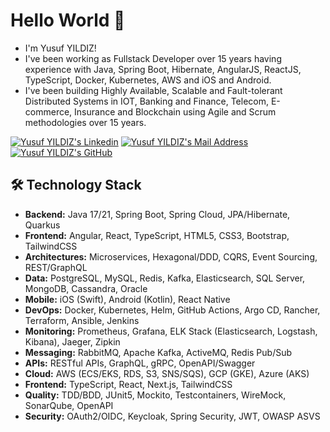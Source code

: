 # Hello World 👋
- I'm Yusuf YILDIZ!
- I've been working as Fullstack Developer over 15 years having experience with Java, Spring Boot, Hibernate, AngularJS, ReactJS, TypeScript, Docker, Kubernetes, AWS and iOS and Android.
- I've been building Highly Available, Scalable and Fault-tolerant Distributed Systems in IOT, Banking and Finance, Telecom, E-commerce, Insurance and Blockchain using Agile and Scrum methodologies over 15 years.


 <a href="https://www.linkedin.com/in/yusufyildiz34/" target="_blank" rel="nofollow"><img alt="Yusuf YILDIZ's Linkedin" src="https://img.shields.io/badge/LinkedIn-0077B5?style=for-the-badge&logo=linkedin&logoColor=white" /></a>
 <a href="mailto:yusufyildiz86@gmail.com" target="_blank" rel="nofollow"><img alt="Yusuf YILDIZ's Mail Address" src="https://img.shields.io/badge/Gmail-D14836?style=for-the-badge&logo=gmail&logoColor=white" /></a>
 <a href="https://github.com/yusufyildiz34" target="_blank" rel="nofollow"><img alt="Yusuf YILDIZ's GitHub" src="https://img.shields.io/badge/GitHub-100000?style=for-the-badge&logo=github&logoColor=white" /></a>

## 🛠 Technology Stack
- **Backend:** Java 17/21, Spring Boot, Spring Cloud, JPA/Hibernate, Quarkus
- **Frontend:** Angular, React, TypeScript, HTML5, CSS3, Bootstrap, TailwindCSS
- **Architectures:** Microservices, Hexagonal/DDD, CQRS, Event Sourcing, REST/GraphQL
- **Data:** PostgreSQL, MySQL, Redis, Kafka, Elasticsearch, SQL Server, MongoDB, Cassandra, Oracle
- **Mobile:** iOS (Swift), Android (Kotlin), React Native
- **DevOps:** Docker, Kubernetes, Helm, GitHub Actions, Argo CD, Rancher, Terraform, Ansible, Jenkins
- **Monitoring:** Prometheus, Grafana, ELK Stack (Elasticsearch, Logstash, Kibana), Jaeger, Zipkin
- **Messaging:** RabbitMQ, Apache Kafka, ActiveMQ, Redis Pub/Sub
- **APIs:** RESTful APIs, GraphQL, gRPC, OpenAPI/Swagger
- **Cloud:** AWS (ECS/EKS, RDS, S3, SNS/SQS), GCP (GKE), Azure (AKS)
- **Frontend:** TypeScript, React, Next.js, TailwindCSS
- **Quality:** TDD/BDD, JUnit5, Mockito, Testcontainers, WireMock, SonarQube, OpenAPI
- **Security:** OAuth2/OIDC, Keycloak, Spring Security, JWT, OWASP ASVS
